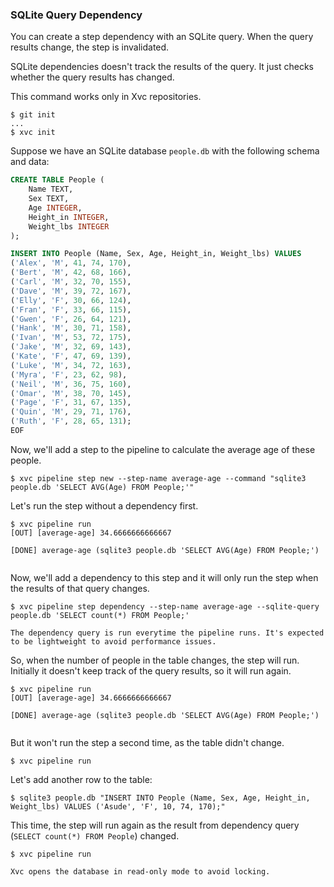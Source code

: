 ### SQLite Query Dependency

You can create a step dependency with an SQLite query. When the query results
change, the step is invalidated.

SQLite dependencies doesn't track the results of the query. It just checks
whether the query results has changed.

This command works only in Xvc repositories.

```console
$ git init
...
$ xvc init
```

Suppose we have an SQLite database `people.db` with the following schema and data:

```sql
CREATE TABLE People (
    Name TEXT,
    Sex TEXT,
    Age INTEGER,
    Height_in INTEGER,
    Weight_lbs INTEGER
);

INSERT INTO People (Name, Sex, Age, Height_in, Weight_lbs) VALUES
('Alex', 'M', 41, 74, 170),
('Bert', 'M', 42, 68, 166),
('Carl', 'M', 32, 70, 155),
('Dave', 'M', 39, 72, 167),
('Elly', 'F', 30, 66, 124),
('Fran', 'F', 33, 66, 115),
('Gwen', 'F', 26, 64, 121),
('Hank', 'M', 30, 71, 158),
('Ivan', 'M', 53, 72, 175),
('Jake', 'M', 32, 69, 143),
('Kate', 'F', 47, 69, 139),
('Luke', 'M', 34, 72, 163),
('Myra', 'F', 23, 62, 98),
('Neil', 'M', 36, 75, 160),
('Omar', 'M', 38, 70, 145),
('Page', 'F', 31, 67, 135),
('Quin', 'M', 29, 71, 176),
('Ruth', 'F', 28, 65, 131);
EOF

```

Now, we'll add a step to the pipeline to calculate the average age of these people.

```console
$ xvc pipeline step new --step-name average-age --command "sqlite3 people.db 'SELECT AVG(Age) FROM People;'"

```

Let's run the step without a dependency first.

```console
$ xvc pipeline run
[OUT] [average-age] 34.6666666666667

[DONE] average-age (sqlite3 people.db 'SELECT AVG(Age) FROM People;')


```

Now, we'll add a dependency to this step and it will only run the step when the results of that query changes.

```console
$ xvc pipeline step dependency --step-name average-age --sqlite-query people.db 'SELECT count(*) FROM People;'

```

```admonition note
The dependency query is run everytime the pipeline runs. It's expected to be lightweight to avoid performance issues.
```

So, when the number of people in the table changes, the step will run. Initially it doesn't keep track of the query results, so it will run again.

```console
$ xvc pipeline run
[OUT] [average-age] 34.6666666666667

[DONE] average-age (sqlite3 people.db 'SELECT AVG(Age) FROM People;')


```

But it won't run the step a second time, as the table didn't change.

```console
$ xvc pipeline run

```

Let's add another row to the table:

```console
$ sqlite3 people.db "INSERT INTO People (Name, Sex, Age, Height_in, Weight_lbs) VALUES ('Asude', 'F', 10, 74, 170);"
```

This time, the step will run again as the result from dependency query (`SELECT count(*) FROM People`) changed.

```console
$ xvc pipeline run

```

```note
Xvc opens the database in read-only mode to avoid locking.
```
